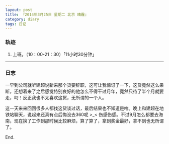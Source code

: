 ```yaml
---
layout: post
title: 『2014年3月25日 星期二 北京 晴霾』
category: diary
tags: 日记
---
```


### **轨迹**

1. 上班。（10：00-21：30）「11小时30分钟」

- - -

### **日志**

一早到公司就听建超说新来那个货要辞职，这可让我惊讶了一下，这货竟然这么果断，还想着来了之后感觉特别良好的他怎么不得干过月年，竟然只待了半个月就要走，叼！反正我也不太喜欢这货，无所谓的一个人。

这一天来来回回很多人都找这货谈过话，最后结果也不知道是啥。晚上和建超在地铁站聊天，说起来还真有点后悔没去360呢 >_< 伤感伤感。不过9月怎么都要去海南，现在换了工作到那时候比较麻烦，算了算了，拿到奖金最好，拿不到也无所谓了。

End.